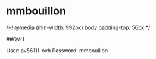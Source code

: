 # mmbouillon

/*!
@media (min-width: 992px)
  body
    padding-top: 56px
*/

<!-- Navigation -->
<!--
  Add class 'justify-content-end' to ul
-->

##OVH

User: av56111-ovh
Password: mmbouillon